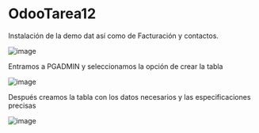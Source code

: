 # OdooTarea12

Instalación de la demo dat así como de Facturación y contactos. 

![image](https://github.com/user-attachments/assets/3fec8395-9f1c-4780-b9f2-9cde2e10993c)

Entramos a PGADMIN y seleccionamos la opción de crear la tabla 

![image](https://github.com/user-attachments/assets/cd8787af-3f10-4bb6-9a9d-5908536ed8e4)

Después creamos la tabla con los datos necesarios y las especificaciones precisas 

![image](https://github.com/user-attachments/assets/eb25a271-c017-4e68-9513-6c282cabf0d9)

